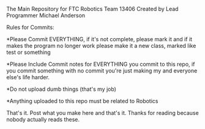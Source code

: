 The Main Repository for FTC Robotics Team 13406 Created by Lead Programmer Michael Anderson

Rules for Commits:

*Please Commit EVERYTHING, if it's not complete, please mark it and if it makes the program no longer work please make it a new class, marked like test or something

*Please Include Commit notes for EVERYTHING you commit to this repo, if you commit something with no commit you're just making my and everyone else's life harder.

*Do not upload dumb things (that's my job)

*Anything uploaded to this repo must be related to Robotics

That's it. Post what you make here and that's it. Thanks for reading because nobody actually reads these.
